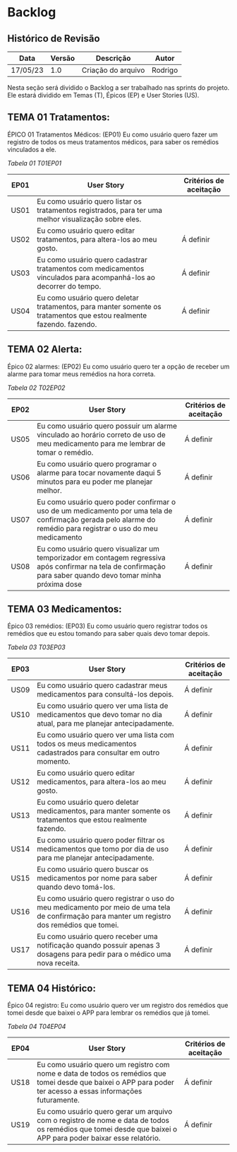# Backlog

## Histórico de Revisão

| Data     | Versão | Descrição          | Autor                 |
| -------- | ------ | ------------------ | --------------------- |
| 17/05/23 | 1.0    | Criação do arquivo | Rodrigo               |

Nesta seção será dividido o Backlog a ser trabalhado nas sprints do projeto. Ele estará dividido em Temas (T), Épicos (EP) e User Stories (US).

## TEMA 01 Tratamentos:

ÉPICO 01 Tratamentos Médicos: (EP01) Eu como usuário quero fazer um registro de todos os meus tratamentos médicos, para saber os remédios vinculados a ele.

_Tabela 01 T01EP01_

| EP01 | User Story | Critérios de aceitação |
|------|------------|------------------------|
| US01 | Eu como usuário quero listar os tratamentos registrados, para ter uma melhor visualização sobre eles. |
| US02 | Eu como usuário quero editar tratamentos, para altera-los ao meu gosto. | Á definir |
| US03 | Eu como usuário quero cadastrar tratamentos com medicamentos vinculados para acompanhá-los ao decorrer do tempo. | Á definir |
| US04 | Eu como usuário quero deletar tratamentos, para manter somente os tratamentos que estou realmente fazendo. fazendo. | Á definir |

## TEMA 02 Alerta:

Épico 02 alarmes: (EP02) Eu como usuário quero ter a opção de receber um alarme para tomar meus remédios na hora correta.

_Tabela 02 T02EP02_

| EP02 | User Story | Critérios de aceitação |
|------|------------|------------------------|
| US05 | Eu como usuário quero possuir um alarme vinculado ao horário correto de uso de meu medicamento para me lembrar de tomar o remédio. | Á definir |
| US06 | Eu como usuário quero programar o alarme para tocar novamente daqui 5 minutos para eu poder me planejar melhor. | Á definir |
| US07 | Eu como usuário quero poder confirmar o uso de um medicamento por uma tela de confirmação gerada pelo alarme do remédio para registrar o uso do meu medicamento | Á definir |
| US08 | Eu como usuário quero visualizar um temporizador em contagem regressiva após confirmar na tela de confirmação para saber quando devo tomar minha próxima dose | Á definir |

## TEMA 03 Medicamentos:

Épico 03 remédios: (EP03) Eu como usuário quero registrar todos os remédios que eu estou tomando para saber quais devo tomar depois.

_Tabela 03 T03EP03_

| EP03 | User Story | Critérios de aceitação |
|------|------------|------------------------|
| US09 | Eu como usuário quero cadastrar meus medicamentos para consultá-los depois. | Á definir |
| US10 | Eu como usuário quero ver uma lista de medicamentos que devo tomar no dia atual, para me planejar antecipadamente. | Á definir |
| US11 | Eu como usuário quero ver uma lista com todos os meus medicamentos cadastrados para consultar em outro momento. | Á definir |
| US12 | Eu como usuário quero editar medicamentos, para altera-los ao meu gosto. | Á definir |
| US13 | Eu como usuário quero deletar medicamentos, para manter somente os tratamentos que estou realmente fazendo. | Á definir |
| US14 | Eu como usuário quero poder filtrar os medicamentos que tomo por dia de uso para me planejar antecipadamente. | Á definir |
| US15 | Eu como usuário quero buscar os medicamentos por nome para saber quando devo tomá-los. | Á definir |
| US16 | Eu como usuário quero registrar o uso do meu medicamento por meio de uma tela de confirmação para manter um registro dos remédios que tomei. | Á definir |
| US17 | Eu como usuário quero receber uma notificação quando possuir apenas 3 dosagens para pedir para o médico uma nova receita. | Á definir |

## TEMA 04 Histórico:

Épico 04 registro: Eu como usuário quero ver um registro dos remédios que tomei desde que baixei o APP para lembrar os remédios que já tomei.

_Tabela 04 T04EP04_

| EP04 | User Story | Critérios de aceitação |
|------|------------|------------------------|
| US18 | Eu como usuário quero um registro com nome e data de todos os remédios que tomei desde que baixei o APP para poder ter acesso a essas informações futuramente. | Á definir |
| US19 | Eu como usuário quero gerar um arquivo com o registro de nome e data de todos os remédios que tomei desde que baixei o APP para poder baixar esse relatório. | Á definir |
